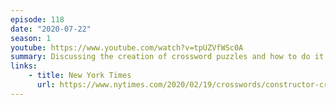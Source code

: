 ```yaml
---
episode: 118
date: "2020-07-22"
season: 1
youtube: https://www.youtube.com/watch?v=tpUZVfWSc0A
summary: Discussing the creation of crossword puzzles and how to do it for a living
links:
    - title: New York Times
      url: https://www.nytimes.com/2020/02/19/crosswords/constructor-crossword-puzzles-trudeau.html
---
```

